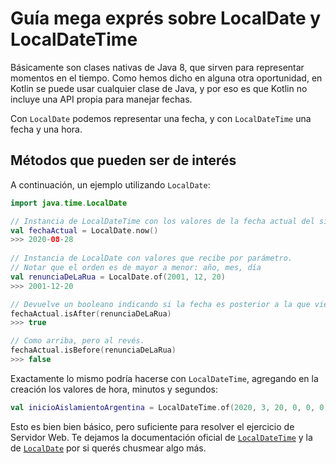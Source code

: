 # Guía mega exprés sobre LocalDate y LocalDateTime

Básicamente son clases nativas de Java 8, que sirven para representar momentos en el tiempo. Como hemos dicho en alguna otra oportunidad, en Kotlin se puede usar cualquier clase de Java, y por eso es que Kotlin no incluye una API propia para manejar fechas.

Con `LocalDate` podemos representar una fecha, y con `LocalDateTime` una fecha y una hora.

## Métodos que pueden ser de interés

A continuación, un ejemplo utilizando `LocalDate`: 

``` kotlin
import java.time.LocalDate

// Instancia de LocalDateTime con los valores de la fecha actual del sistema.
val fechaActual = LocalDate.now()
>>> 2020-08-28
  
// Instancia de LocalDate con valores que recibe por parámetro. 
// Notar que el orden es de mayor a menor: año, mes, día
val renunciaDeLaRua = LocalDate.of(2001, 12, 20) 
>>> 2001-12-20

// Devuelve un booleano indicando si la fecha es posterior a la que viene por parámetro.
fechaActual.isAfter(renunciaDeLaRua) 
>>> true

// Como arriba, pero al revés.
fechaActual.isBefore(renunciaDeLaRua)
>>> false
```

Exactamente lo mismo podría hacerse con `LocalDateTime`, agregando en la creación los valores de hora, minutos y segundos:

```kotlin
val inicioAislamientoArgentina = LocalDateTime.of(2020, 3, 20, 0, 0, 0)
```

Esto es bien bien básico, pero suficiente para resolver el ejercicio de Servidor Web. Te dejamos la documentación oficial de [`LocalDateTime`](https://docs.oracle.com/javase/8/docs/api/java/time/LocalDateTime.html) y la de [`LocalDate`](https://docs.oracle.com/javase/8/docs/api/java/time/LocalDate.html) por si querés chusmear algo más. 
